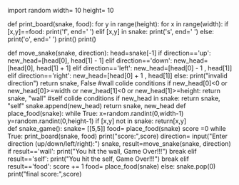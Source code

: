 import random
width= 10
height= 10

def print_board(snake, food):
    for y in range(height):
        for x in range(width):
            if [x,y]==food:
                print('f', end=' ')
            elif [x,y] in snake:
                print('s', end=' ')
            else:
                print('o', end=' ')
        print()
    print()
    
    
def move_snake(snake, direction):
    head=snake[-1]
    if direction=='up':
        new_head=[head[0], head[1] - 1]
    elif direction=='down':
        new_head=[head[0], head[1] + 1]
    elif direction=='left':
        new_head=[head[0] - 1 , head[1]]
    elif direction=='right':
        new_head=[head[0] + 1 , head[1]]
    else:
        print("invalid direction")
        return snake, False
#wall colide conditions
    if new_head[0]<0 or new_head[0]>=width or new_head[1]<0 or new_head[1]>=height:
        return snake, "wall"
#self colide conditions
    if new_head in snake:
        return snake, "self"
    snake.append(new_head)
    return snake, new_head
def place_food(snake):
    while True:
        x=random.randint(0,width-1)
        y=random.randint(0,height-1)
        if [x,y] not in snake:
             return[x,y]       
def snake_game():
    snake= [[5,5]]
    food= place_food(snake)
    score =0
    while True:
        print_board(snake, food)
        print("score:",score)
        direction= input("Enter direction (up/down/left/right):")
        snake, result=move_snake(snake, direction)
        if result=='wall':
            print("You hit the wall, Game Over!!!")
            break
        elif result=='self':
            print("You hit the self, Game Over!!!")
            break
        elif result=='food':
            score += 1
            food= place_food(snake)
        else:
            snake.pop(0)      
    print("final score:",score)
